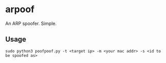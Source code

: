 # arpoof
An ARP spoofer. Simple.

## Usage
```
sudo python3 poofpoof.py -t <target ip> -m <your mac addr> -s <id to be spoofed as>
```
